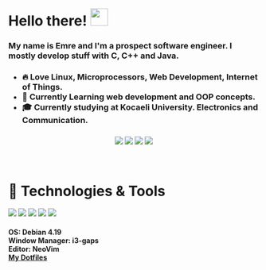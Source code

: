 # Hello there! <img src="https://raw.githubusercontent.com/MartinHeinz/MartinHeinz/master/wave.gif" width="35px">
<h3>My name is Emre and I'm a prospect software engineer. I mostly develop stuff with C, C++ and Java.</h3>
<h3>
  
* 🔥 Love Linux, Microprocessors, Web Development, Internet of Things.
* 🌱 Currently Learning web development and OOP concepts.
* 🎓 Currently studying at Kocaeli University. Electronics and Communication.
</h3>

<h3>
<p align=center>
<a href="https://twitter.com/emrygun"><img src="https://img.shields.io/badge/Twitter-1DA1F2?style=for-the-badge&logo=twitter&logoColor=white"></a>
<a href="https://www.linkedin.com/in/emrygun/"><img src="https://img.shields.io/badge/LinkedIn-0077B5?style=for-the-badge&logo=linkedin&logoColor=white"></a>
<a href="https://github.com/emrygun"><img src="https://img.shields.io/badge/GitHub-100000?style=for-the-badge&logo=github&logoColor=white"></a>
<a href="emre6271@gmail.com"><img src="https://img.shields.io/badge/Gmail-D14836?style=for-the-badge&logo=gmail&logoColor=white"></a>
</p>
</h3>

<br/>

# 🔧 Technologies & Tools
<p align=left width="50px">
<img src="https://img.shields.io/badge/C-00599C?style=for-the-badge&logo=c&logoColor=white">
<img src="https://img.shields.io/badge/C%2B%2B-00599C?style=for-the-badge&logo=c%2B%2B&logoColor=white">
<img src="https://img.shields.io/badge/Java-ED8B00?style=for-the-badge&logo=java&logoColor=white">
<img src="https://img.shields.io/badge/Shell_Script-121011?style=for-the-badge&logo=gnu-bash&logoColor=white">
<img src="https://img.shields.io/badge/Python-14354C?style=for-the-badge&logo=python&logoColor=white">
</p>

<h4> 
  OS: Debian 4.19<br/>
  Window Manager: i3-gaps<br/>
  Editor: NeoVim<br/>
  <a href="https://github.com/emrygun/emrygun_dotfiles">My Dotfiles</a>
</h4>
